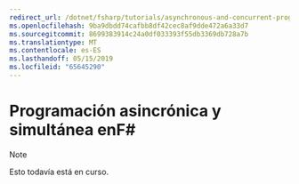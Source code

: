 ```yaml
---
redirect_url: /dotnet/fsharp/tutorials/asynchronous-and-concurrent-programming/async
ms.openlocfilehash: 9ba9dbdd74cafbb8df42cec8af9dde472a6a33d7
ms.sourcegitcommit: 8699383914c24a0df033393f55db3369db728a7b
ms.translationtype: MT
ms.contentlocale: es-ES
ms.lasthandoff: 05/15/2019
ms.locfileid: "65645290"
---
```

# <a name="asynchronous-and-concurrent-programming-in-f"></a>Programación asincrónica y simultánea enF# #

> [!NOTE]
> Esto todavía está en curso.
